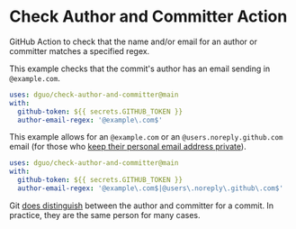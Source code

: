 # Check Author and Committer Action

GitHub Action to check that the name and/or email for an author or committer
matches a specified regex.

This example checks that the commit's author has an email sending in
`@example.com`.

```yaml
uses: dguo/check-author-and-committer@main
with:
  github-token: ${{ secrets.GITHUB_TOKEN }}
  author-email-regex: '@example\.com$'
```

This example allows for an `@example.com` or an `@users.noreply.github.com`
email (for those who [keep their personal email address
private](https://docs.github.com/en/account-and-profile/setting-up-and-managing-your-github-user-account/managing-email-preferences/setting-your-commit-email-address#about-commit-email-addresses)).

```yaml
uses: dguo/check-author-and-committer@main
with:
  github-token: ${{ secrets.GITHUB_TOKEN }}
  author-email-regex: '@example\.com$|@users\.noreply\.github\.com$'
```

Git [does distinguish](https://stackoverflow.com/q/18750808/1481479) between the
author and committer for a commit. In practice, they are the same person for
many cases.
